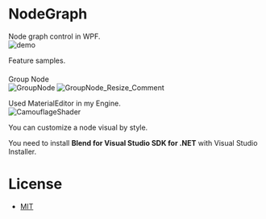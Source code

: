 # NodeGraph
Node graph control in WPF.  
![demo](https://raw.github.com/wiki/Jinten/NodeGraph/images/NodeGraph_Introduction.gif)

Feature samples.  
　  
Group Node  
![GroupNode](https://user-images.githubusercontent.com/9315925/85937980-d6728c00-b943-11ea-9339-9287247ca9d9.gif)
![GroupNode_Resize_Comment](https://user-images.githubusercontent.com/9315925/85938001-1a659100-b944-11ea-976c-821046211cd2.gif)

Used MaterialEditor in my Engine.  
![CamouflageShader](https://user-images.githubusercontent.com/9315925/85938058-7f20eb80-b944-11ea-9c21-7296a0325f8f.gif)


You can customize a node visual by style.

You need to install **Blend for Visual Studio SDK for .NET** with Visual Studio Installer.

# License
*  [MIT](https://github.com/Jinten/NodeGraph/blob/master/LICENSE)
